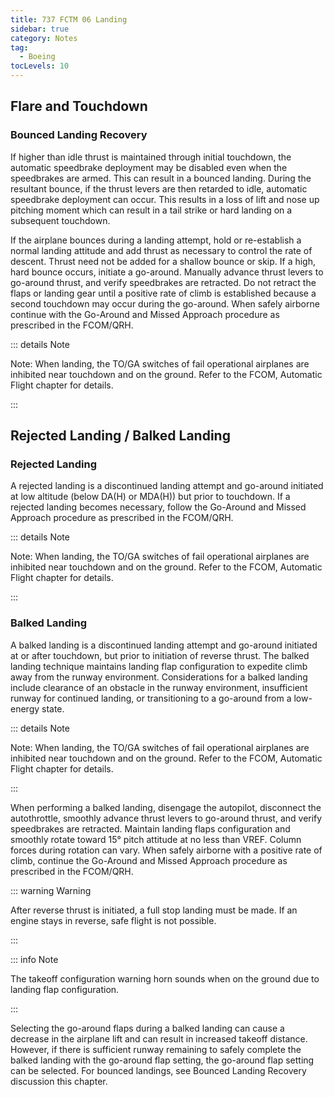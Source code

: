 ```yaml
---
title: 737 FCTM 06 Landing
sidebar: true
category: Notes
tag:
  - Boeing
tocLevels: 10
---
```


## Flare and Touchdown

### Bounced Landing Recovery

If higher than idle thrust is maintained through initial touchdown, the automatic speedbrake deployment may be disabled even when the speedbrakes are armed. This can result in a bounced landing. During the resultant bounce, if the thrust levers are then retarded to idle, automatic speedbrake deployment can occur. This results in a loss of lift and nose up pitching moment which can result in a tail strike or hard landing on a subsequent touchdown.

If the airplane bounces during a landing attempt, hold or re-establish a normal landing attitude and add thrust as necessary to control the rate of descent. Thrust need not be added for a shallow bounce or skip. If a high, hard bounce occurs, initiate a go-around. Manually advance thrust levers to go-around thrust, and verify speedbrakes are retracted. Do not retract the flaps or landing gear until a positive rate of climb is established because a second touchdown may occur during the go-around. When safely airborne continue with the Go-Around and Missed Approach procedure as prescribed in the FCOM/QRH.

::: details Note

Note: When landing, the TO/GA switches of fail operational airplanes are inhibited near touchdown and on the ground. Refer to the FCOM, Automatic Flight chapter for details.

:::

<AudioPlayer src= "/Boeing/737FCTM06/If higher than idle thrust is maintained.mp3"></AudioPlayer>

## Rejected Landing / Balked Landing

### Rejected Landing

A rejected landing is a discontinued landing attempt and go-around initiated at low altitude (below DA(H) or MDA(H)) but prior to touchdown. If a rejected landing becomes necessary, follow the Go-Around and Missed Approach procedure as prescribed in the FCOM/QRH.

<AudioPlayer src= "/Boeing/737FCTM06/Rejected Landing.mp3"></AudioPlayer>

::: details Note

Note: When landing, the TO/GA switches of fail operational airplanes are inhibited near touchdown and on the ground. Refer to the FCOM, Automatic Flight chapter for details.

:::

### Balked Landing

A balked landing is a discontinued landing attempt and go-around initiated at or after touchdown, but prior to initiation of reverse thrust. The balked landing technique maintains landing flap configuration to expedite climb away from the runway environment. Considerations for a balked landing include clearance of an obstacle in the runway environment, insufficient runway for continued landing, or transitioning to a go-around from a low-energy state.

::: details Note

Note: When landing, the TO/GA switches of fail operational airplanes are inhibited near touchdown and on the ground. Refer to the FCOM, Automatic Flight chapter for details.

:::

When performing a balked landing, disengage the autopilot, disconnect the autothrottle, smoothly advance thrust levers to go-around thrust, and verify speedbrakes are retracted. Maintain landing flaps configuration and smoothly rotate toward 15° pitch attitude at no less than VREF. Column forces during rotation can vary. When safely airborne with a positive rate of climb, continue the Go-Around and Missed Approach procedure as prescribed in the FCOM/QRH.

::: warning Warning

After reverse thrust is initiated, a full stop landing must be made. If an engine stays in reverse, safe flight is not possible.

:::

::: info Note

The takeoff configuration warning horn sounds when on the ground due to landing flap configuration.

:::

Selecting the go-around flaps during a balked landing can cause a decrease in the airplane lift and can result in increased takeoff distance. However, if there is sufficient runway remaining to safely complete the balked landing with the go-around flap setting, the go-around flap setting can be selected.
For bounced landings, see Bounced Landing Recovery discussion this chapter.

<AudioPlayer src= "/Boeing/737FCTM06/Balked Landing.mp3"></AudioPlayer>
